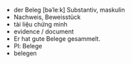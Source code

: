 - der Beleg [bəˈleːk] Substantiv, maskulin  
- Nachweis, Beweisstück  
- tài liệu chứng minh  
- evidence / document  
- Er hat gute Belege gesammelt.  
- Pl: Belege  
- belegen
